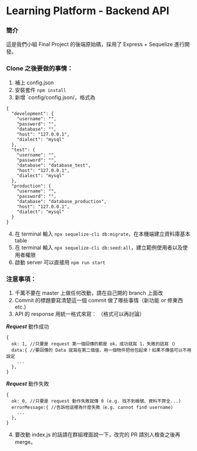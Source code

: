 # Learning Platform - Backend API

### 簡介

這是我們小組 Final Project 的後端原始碼，採用了 Express + Sequelize 進行開發。

### Clone 之後要做的事情：

1. 補上 config.json
2. 安裝套件 `npm install`
3. 新增 `config/config.json/，格式為

```
{
  "development": {
    "username": "",
    "password": "",
    "database": "",
    "host": "127.0.0.1",
    "dialect": "mysql"
  },
  "test": {
    "username": "",
    "password": "",
    "database": "database_test",
    "host": "127.0.0.1",
    "dialect": "mysql"
  },
  "production": {
    "username": "",
    "password": "",
    "database": "database_production",
    "host": "127.0.0.1",
    "dialect": "mysql"
  }
}
```

4. 在 terminal 輸入 `npx sequelize-cli db:migrate`，在本機端建立資料庫基本 table
5. 在 terminal 輸入 `npx sequelize-cli db:seed:all`，建立範例使用者以及使用者權限
6. 啟動 server 可以直接用 `npm run start`

### 注意事項：

1. 千萬不要在 master 上做任何改動，請在自己開的 branch 上面改
2. Commit 的標題要寫清楚這一個 commit 做了哪些事情（新功能 or 修東西 etc.)
3. API 的 response 用統一格式來寫： （格式可以再討論）

**_Request_** 動作成功

```
{
  ok: 1, //只要是 request 第一個回傳的都是 ok，成功就寫 1，失敗的話寫 ０
  data:{ //要回傳的 Data 就寫在第二個值，用一個物件把他包起來！如果不傳值可以不用設定
    ...
  },
}
```

**_Request_** 動作失敗

```
{
  ok: 0, //只要是 request 動作失敗就傳 0 (e.g. 找不到帳號、資料不齊全...)
  errorMessage:{ //告訴他這裡為什麼失敗（e.g. cannot find username)
    ...
  },
}
```

4. 要改動 index.js 的話請在群組裡面說一下，改完的 PR 請別人檢查之後再 merge。

